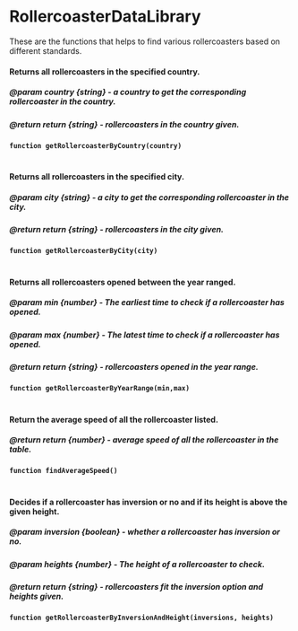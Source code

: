 # RollercoasterDataLibrary
These are the functions that helps to find various rollercoasters based on different standards. 

#### Returns all rollercoasters in the specified country.
##### @param country {string} - a country to get the corresponding rollercoaster in the country.
##### @return return {string} - rollercoasters in the country given.
**`function getRollercoasterByCountry(country)`**
#

#### Returns all rollercoasters in the specified city.
##### @param city {string} - a city to get the corresponding rollercoaster in the city.
##### @return return {string} - rollercoasters in the city given.
**`function getRollercoasterByCity(city)`**
#

#### Returns all rollercoasters opened between the year ranged. 
##### @param min {number} - The earliest time to check if a rollercoaster has opened. 
##### @param max {number} - The latest time to check if a rollercoaster has opened. 
##### @return return {string} - rollercoasters opened in the year range.
**`function getRollercoasterByYearRange(min,max)`**
#


#### Return the average speed of all the rollercoaster listed.
##### @return return {number} - average speed of all the rollercoaster in the table.
**`function findAverageSpeed()`**
#


#### Decides if a rollercoaster has inversion or no and if its height is above the given height. 
##### @param inversion {boolean} - whether a rollercoaster has inversion or no. 
##### @param heights {number} - The height of a rollercoaster to check.
##### @return return {string} - rollercoasters fit the inversion option and heights given.
**`function getRollercoasterByInversionAndHeight(inversions, heights)`**
#
